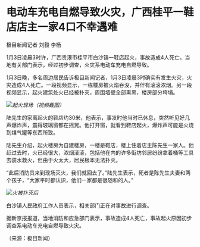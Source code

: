 # 电动车充电自燃导致火灾，广西桂平一鞋店店主一家4口不幸遇难

极目新闻记者 刘毅 李杨

1月3日凌晨3时许，广西贵港市桂平市白沙镇一鞋店起火，事故造成4人死亡。当地有关部门表示，经过初步调查，火灾系电动车充电自燃导致。

1月3日晚，多名周边居民告诉极目新闻记者，1月3日凌晨3时确实有发生火灾，火灾造成4人死亡。一段视频显示，一栋楼房被火焰吞没，并伴有滚滚浓烟。另一段视频显示，起火建筑处火已经被扑灭，周围墙壁全部熏黑，楼房部分垮塌。

![](https://inews.gtimg.com/newsapp_bt/0/15592069852/1000)_起火现场（视频截图）_

陆先生的家离起火的鞋店约30米，他表示，事发时他当时已休息，突然听见好几声爆炸声，震得玻璃窗都在摇晃。他打开窗，就看到鞋店起火，爆炸声可能是火烧到煤气罐等东西所致。

陆先生介绍，起火楼房为自建楼房，一楼是鞋店，楼上住着店主陈先生一家人。他赶过去时，火已经很大，浓烟滚滚，包括他在内的许多街坊邻居纷纷拿着桶等工具去装水救火，但由于火太大，居民根本无法扑灭。

“此后消防员来到现场灭火，我们就回去了。”陆先生表示，死者是陈先生夫妻和两个孩子，“大家平时都认识，他们一家都是很随和的人。”

![](https://inews.gtimg.com/newsapp_bt/0/15592069853/1000)_火被扑灭后_

白沙镇人民政府工作人员表示，相关部门正在对事故进行调查。

据新京报报道，当地消防和应急部门表示，事故造成4人死亡，事故起火原因初步调查系电动车充电自燃导致火灾。

（来源：极目新闻）

